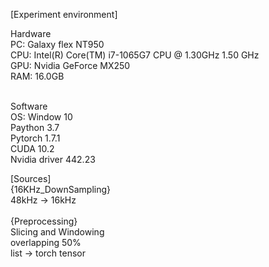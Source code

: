 [Experiment environment] <br>

Hardware <br>
PC: Galaxy flex NT950 <br>
CPU: Intel(R) Core(TM) i7-1065G7 CPU @ 1.30GHz   1.50 GHz <br>
GPU: Nvidia GeForce MX250 <br>
RAM: 16.0GB <br> <br>

Software <br>
OS: Window    10 <br>
Paython       3.7 <br>
Pytorch       1.7.1 <br>
CUDA          10.2 <br>
Nvidia driver 442.23 <br>

[Sources]<br>
{16KHz_DownSampling} <br>
48kHz -> 16kHz <br>
<br>
{Preprocessing} <br>
Slicing and Windowing <br>
overlapping 50% <br>
list -> torch tensor <br>
